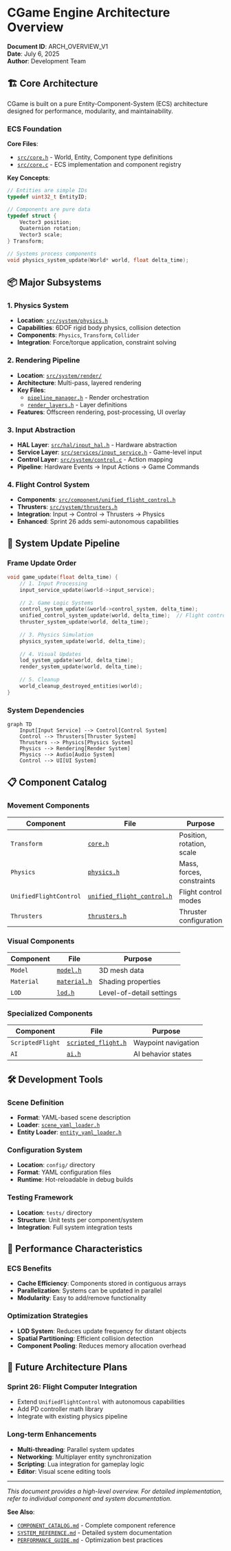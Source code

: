 # CGame Engine Architecture Overview

**Document ID**: ARCH_OVERVIEW_V1  
**Date**: July 6, 2025  
**Author**: Development Team

## 🏗️ Core Architecture

CGame is built on a pure Entity-Component-System (ECS) architecture designed for performance, modularity, and maintainability.

### ECS Foundation

**Core Files**:
- [`src/core.h`](../../src/core.h) - World, Entity, Component type definitions
- [`src/core.c`](../../src/core.c) - ECS implementation and component registry

**Key Concepts**:
```c
// Entities are simple IDs
typedef uint32_t EntityID;

// Components are pure data
typedef struct {
    Vector3 position;
    Quaternion rotation; 
    Vector3 scale;
} Transform;

// Systems process components
void physics_system_update(World* world, float delta_time);
```

## 📦 Major Subsystems

### 1. **Physics System**
- **Location**: [`src/system/physics.h`](../../src/system/physics.h)
- **Capabilities**: 6DOF rigid body physics, collision detection
- **Components**: `Physics`, `Transform`, `Collider`
- **Integration**: Force/torque application, constraint solving

### 2. **Rendering Pipeline**
- **Location**: [`src/system/render/`](../../src/system/render/)
- **Architecture**: Multi-pass, layered rendering
- **Key Files**:
  - [`pipeline_manager.h`](../../src/system/render/pipeline_manager.h) - Render orchestration
  - [`render_layers.h`](../../src/system/render/render_layers.h) - Layer definitions
- **Features**: Offscreen rendering, post-processing, UI overlay

### 3. **Input Abstraction**
- **HAL Layer**: [`src/hal/input_hal.h`](../../src/hal/input_hal.h) - Hardware abstraction
- **Service Layer**: [`src/services/input_service.h`](../../src/services/input_service.h) - Game-level input
- **Control Layer**: [`src/system/control.c`](../../src/system/control.c) - Action mapping
- **Pipeline**: Hardware Events → Input Actions → Game Commands

### 4. **Flight Control System**
- **Components**: [`src/component/unified_flight_control.h`](../../src/component/unified_flight_control.h)
- **Thrusters**: [`src/system/thrusters.h`](../../src/system/thrusters.h)
- **Integration**: Input → Control → Thrusters → Physics
- **Enhanced**: Sprint 26 adds semi-autonomous capabilities

## 🔄 System Update Pipeline

### Frame Update Order
```c
void game_update(float delta_time) {
    // 1. Input Processing
    input_service_update(&world->input_service);
    
    // 2. Game Logic Systems
    control_system_update(&world->control_system, delta_time);
    unified_control_system_update(world, delta_time);  // Flight controls
    thruster_system_update(world, delta_time);
    
    // 3. Physics Simulation  
    physics_system_update(world, delta_time);
    
    // 4. Visual Updates
    lod_system_update(world, delta_time);
    render_system_update(world, delta_time);
    
    // 5. Cleanup
    world_cleanup_destroyed_entities(world);
}
```

### System Dependencies
```mermaid
graph TD
    Input[Input Service] --> Control[Control System]
    Control --> Thrusters[Thruster System]
    Thrusters --> Physics[Physics System]
    Physics --> Rendering[Render System]
    Physics --> Audio[Audio System]
    Control --> UI[UI System]
```

## 📋 Component Catalog

### Movement Components
| Component | File | Purpose |
|-----------|------|---------|
| `Transform` | [`core.h`](../../src/core.h) | Position, rotation, scale |
| `Physics` | [`physics.h`](../../src/system/physics.h) | Mass, forces, constraints |
| `UnifiedFlightControl` | [`unified_flight_control.h`](../../src/component/unified_flight_control.h) | Flight control modes |
| `Thrusters` | [`thrusters.h`](../../src/system/thrusters.h) | Thruster configuration |

### Visual Components  
| Component | File | Purpose |
|-----------|------|---------|
| `Model` | [`model.h`](../../src/component/model.h) | 3D mesh data |
| `Material` | [`material.h`](../../src/component/material.h) | Shading properties |
| `LOD` | [`lod.h`](../../src/component/lod.h) | Level-of-detail settings |

### Specialized Components
| Component | File | Purpose |
|-----------|------|---------|
| `ScriptedFlight` | [`scripted_flight.h`](../../src/component/scripted_flight.h) | Waypoint navigation |
| `AI` | [`ai.h`](../../src/component/ai.h) | AI behavior states |

## 🛠️ Development Tools

### Scene Definition
- **Format**: YAML-based scene description
- **Loader**: [`scene_yaml_loader.h`](../../src/system/scene_yaml_loader.h)
- **Entity Loader**: [`entity_yaml_loader.h`](../../src/system/entity_yaml_loader.h)

### Configuration System
- **Location**: `config/` directory
- **Format**: YAML configuration files
- **Runtime**: Hot-reloadable in debug builds

### Testing Framework
- **Location**: `tests/` directory
- **Structure**: Unit tests per component/system
- **Integration**: Full system integration tests

## 🚀 Performance Characteristics

### ECS Benefits
- **Cache Efficiency**: Components stored in contiguous arrays
- **Parallelization**: Systems can be updated in parallel
- **Modularity**: Easy to add/remove functionality

### Optimization Strategies
- **LOD System**: Reduces update frequency for distant objects
- **Spatial Partitioning**: Efficient collision detection
- **Component Pooling**: Reduces memory allocation overhead

## 🔮 Future Architecture Plans

### Sprint 26: Flight Computer Integration
- Extend `UnifiedFlightControl` with autonomous capabilities
- Add PD controller math library
- Integrate with existing physics pipeline

### Long-term Enhancements
- **Multi-threading**: Parallel system updates
- **Networking**: Multiplayer entity synchronization  
- **Scripting**: Lua integration for gameplay logic
- **Editor**: Visual scene editing tools

---

*This document provides a high-level overview. For detailed implementation, refer to individual component and system documentation.*

**See Also**:
- [`COMPONENT_CATALOG.md`](COMPONENT_CATALOG.md) - Complete component reference
- [`SYSTEM_REFERENCE.md`](../guides/SYSTEM_REFERENCE.md) - Detailed system documentation
- [`PERFORMANCE_GUIDE.md`](PERFORMANCE_GUIDE.md) - Optimization best practices
